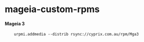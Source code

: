 mageia-custom-rpms
==================

#### Mageia 3
```
    urpmi.addmedia --distrib rsync://cyprix.com.au/rpm/Mga3
```
